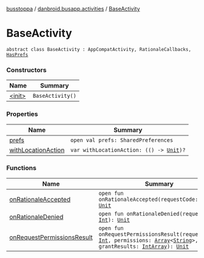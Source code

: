 [busstoppa](../../index.md) / [danbroid.busapp.activities](../index.md) / [BaseActivity](./index.md)

# BaseActivity

`abstract class BaseActivity : AppCompatActivity, RationaleCallbacks, `[`HasPrefs`](../../danbroid.busapp.utils/-has-prefs/index.md)

### Constructors

| Name | Summary |
|---|---|
| [&lt;init&gt;](-init-.md) | `BaseActivity()` |

### Properties

| Name | Summary |
|---|---|
| [prefs](prefs.md) | `open val prefs: SharedPreferences` |
| [withLocationAction](with-location-action.md) | `var withLocationAction: (() -> `[`Unit`](https://kotlinlang.org/api/latest/jvm/stdlib/kotlin/-unit/index.html)`)?` |

### Functions

| Name | Summary |
|---|---|
| [onRationaleAccepted](on-rationale-accepted.md) | `open fun onRationaleAccepted(requestCode: `[`Int`](https://kotlinlang.org/api/latest/jvm/stdlib/kotlin/-int/index.html)`): `[`Unit`](https://kotlinlang.org/api/latest/jvm/stdlib/kotlin/-unit/index.html) |
| [onRationaleDenied](on-rationale-denied.md) | `open fun onRationaleDenied(requestCode: `[`Int`](https://kotlinlang.org/api/latest/jvm/stdlib/kotlin/-int/index.html)`): `[`Unit`](https://kotlinlang.org/api/latest/jvm/stdlib/kotlin/-unit/index.html) |
| [onRequestPermissionsResult](on-request-permissions-result.md) | `open fun onRequestPermissionsResult(requestCode: `[`Int`](https://kotlinlang.org/api/latest/jvm/stdlib/kotlin/-int/index.html)`, permissions: `[`Array`](https://kotlinlang.org/api/latest/jvm/stdlib/kotlin/-array/index.html)`<`[`String`](https://kotlinlang.org/api/latest/jvm/stdlib/kotlin/-string/index.html)`>, grantResults: `[`IntArray`](https://kotlinlang.org/api/latest/jvm/stdlib/kotlin/-int-array/index.html)`): `[`Unit`](https://kotlinlang.org/api/latest/jvm/stdlib/kotlin/-unit/index.html) |
